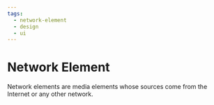 ```yaml
---
tags:
  - network-element
  - design
  - ui
---
```


# Network Element
Network elements are media elements whose sources come from the Internet or any other network.